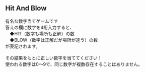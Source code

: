 <h2>Hit And Blow</h2>
  <div>有名な数字当てゲームです</div>
    <div>答えの欄に数字を4桁入力すると、
      </br>　◆HIT（数字も場所も正解）の数
      </br>　◆BLOW（数字は正解だが場所が違う）の数
      </br>が表記されます。
      </br></br>その結果をもとに正しい数字を当ててください！
      </br>使われる数字は0～9で、同じ数字が複数存在することはありません。
